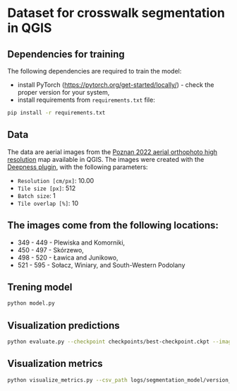 # Dataset for crosswalk segmentation in QGIS

## Dependencies for training

The following dependencies are required to train the model:
- install PyTorch (https://pytorch.org/get-started/locally/) - check the proper version for your system,
- install requirements from `requirements.txt` file:
```bash
pip install -r requirements.txt
```


## Data

The data are aerial images from the [Poznan 2022 aerial orthophoto high resolution](https://qms.nextgis.com/geoservices/5693/) map available in QGIS.
The images were created with the [Deepness plugin](https://plugins.qgis.org/plugins/deepness/), with the following parameters:
- `Resolution [cm/px]`: 10.00
- `Tile size [px]`: 512
- `Batch size`: 1
- `Tile overlap [%]`: 10

The images come from the following locations:
- 
- 349 - 449 - Plewiska and Komorniki,
- 450 - 497 - Skórzewo,
- 498 - 520 - Ławica and Junikowo,
- 521 - 595 - Sołacz, Winiary, and South-Western Podolany 
## Trening model
```bash
python model.py
```
## Visualization predictions 
```bash
python evaluate.py --checkpoint checkpoints/best-checkpoint.ckpt --images_dir data/data --masks_dir data/annotated_data/all_in_one --num_samples 5
```
## Visualization metrics
```bash
python visualize_metrics.py --csv_path logs/segmentation_model/version_0/metrics.csv --title_suffix "(Segmentacja wieloklasowa)"
```